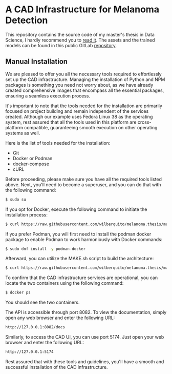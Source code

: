 # A CAD Infrastructure for Melanoma Detection

This repository contains the source code of my master's thesis in Data Science,
I hardly recommend you to [read
it](https://raw.githubusercontent.com/wilberquito/melanoma.thesis/main/Doc/remake/main.pdf).
The assets and the trained models can be found in this public GitLab
[repository](https://gitlab.com/wilberquito/open.thesis).

## Manual Installation

We are pleased to offer you all the necessary tools required to effortlessly
set up the CAD infrastructure. Managing the installation of Python and NPM
packages is something you need not worry about, as we have already created
comprehensive images that encompass all the essential packages, ensuring a
seamless execution process.

It's important to note that the tools needed for the installation are primarily
focused on project building and remain independent of the services created.
Although our example uses Fedora Linux 38 as the operating system, rest assured
that all the tools used in this platform are cross-platform compatible,
guaranteeing smooth execution on other operating systems as well.

Here is the list of tools needed for the installation:

- Git
- Docker or Podman
- docker-compose
- cURL

Before proceeding, please make sure you have all the required tools listed
above. Next, you'll need to become a superuser, and you can do that with the
following command:

```bash
$ sudo su
```

If you opt for Docker, execute the following command to initiate the
installation process:

```bash
$ curl https://raw.githubusercontent.com/wilberquito/melanoma.thesis/main/MAKE.sh | bash
```

If you prefer Podman, you will first need to install the podman docker package
to enable Podman to work harmoniously with Docker commands:

```bash
$ sudo dnf install -y podman-docker
```

Afterward, you can utilize the MAKE.sh script to build the architecture:

```bash
$ curl https://raw.githubusercontent.com/wilberquito/melanoma.thesis/main/MAKE.sh | bash
```

To confirm that the CAD infrastructure services are operational, you can locate
the two containers using the following command:

```bash
$ docker ps
```

You should see the two containers.

The API is accessible through port 8082. To view the documentation, simply open
any web browser and enter the following URL:

```bash
http://127.0.0.1:8082/docs
```

Similarly, to access the CAD UI, you can use port 5174. Just open your web
browser and enter the following URL:

```bash
http://127.0.0.1:5174
```

Rest assured that with these tools and guidelines, you'll have a smooth and
successful installation of the CAD infrastructure.
